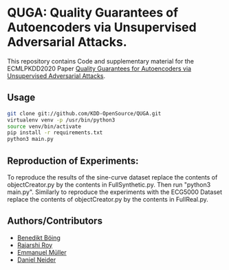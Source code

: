 # QUGA: Quality Guarantees of Autoencoders via Unsupervised Adversarial Attacks.
This repository contains Code and supplementary material for the ECMLPKDD2020 Paper [Quality Guarantees for Autoencoders via Unsupervised Adversarial Attacks](http://ls9-www.cs.tu-dortmund.de/publications/ECMLPKDD2020.pdf).


## Usage

```bash
git clone git://github.com/KDD-OpenSource/QUGA.git  
virtualenv venv -p /usr/bin/python3  
source venv/bin/activate  
pip install -r requirements.txt  
python3 main.py
```

## Reproduction of Experiments:
To reproduce the results of the sine-curve dataset replace the contents of objectCreator.py by the contents in FullSynthetic.py. Then run "python3 main.py".
Similarly to reproduce the experiments with the ECG5000 Dataset replace the contents of objectCreator.py by the contents in FullReal.py.

## Authors/Contributors
* [Benedikt Böing](https://github.com/bboeing)
* [Rajarshi Roy](https://github.com/rajarshi008)
* [Emmanuel Müller](https://github.com/emmanuel-mueller)
* [Daniel Neider](https://github.com/daniel-neider)

